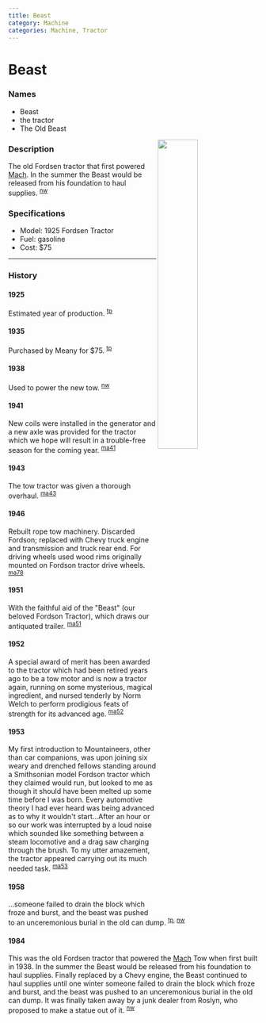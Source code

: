 ```yaml
---
title: Beast
category: Machine
categories: Machine, Tractor
---
```

# Beast
### Names

- Beast
- the tractor
- The Old Beast

<img src="/img/19nn-Beast.jpeg" style="width: 40%;" align="right">

### Description

The old Fordsen tractor that first powered [Mach](/Mach). In the summer the Beast would be released from his foundation to haul supplies. <sup>[nw][]</sup>

### Specifications
- Model: 1925 Fordsen Tractor
- Fuel: gasoline
- Cost: $75

---
### History

#### 1925

Estimated year of production. <sup>[tp][]</sup>

#### 1935

Purchased by Meany for $75. <sup>[tp][]</sup>

#### 1938

Used to power the new tow. <sup>[nw][]</sup>

#### 1941

New coils were installed in the generator and a new axle was provided for the tractor which we hope will result in a trouble-free season for the coming year. <sup>[ma41][]</sup>

#### 1943

The tow tractor was given a thorough overhaul. <sup>[ma43][]</sup>

#### 1946

Rebuilt rope tow machinery. Discarded Fordson; replaced with Chevy truck engine and transmission and truck rear end. For driving wheels used wood rims originally mounted on Fordson tractor drive wheels. <sup>[ma78][]</sup>

#### 1951

With the faithful aid of the "Beast" (our beloved Fordson Tractor), which draws our antiquated trailer. <sup>[ma51][]</sup>

#### 1952

A special award of merit has been awarded to the tractor which had been retired years ago to be a tow motor and is now a tractor again, running on some mysterious, magical ingredient, and nursed tenderly by Norm Welch to perform prodigious feats of strength for its advanced age. <sup>[ma52][]</sup>

#### 1953

My first introduction to Mountaineers, other than car companions, was upon joining six weary and drenched fellows standing around a Smithsonian model Fordson tractor which they claimed would run, but looked to me as though it should have been melted up some time before I was born. Every automotive theory I had ever heard was being advanced as to why it wouldn't start...After an hour or so our work was interrupted by a loud noise which sounded like something between a steam locomotive and a drag saw charging through the brush. To my utter amazement, the tractor appeared carrying out its much needed task. <sup>[ma53][]</sup>

#### 1958

...someone failed to drain the block which froze and burst, and the beast was pushed to an unceremonious burial in the old can dump. <sup>[tp][], [nw][]</sup>

#### 1984

This was the old Fordsen tractor that powered the [Mach](/Mach) Tow when first built in 1938. In the summer the Beast would be released from his foundation to haul supplies. Finally replaced by a Chevy engine, the Beast continued to haul supplies until one winter someone failed to drain the block which froze and burst, and the beast was pushed to an unceremonious burial in the old can dump. It was finally taken away by a junk dealer from Roslyn, who proposed to make a statue out of it. <sup>[nw][]</sup>


[tp]: /Machine/Tomcat/Petition
[ma41]: /Mountaineer-Annual#1941
[ma43]: /Mountaineer-Annual#1943
[ma51]: /Mountaineer-Annual#1951
[ma52]: /Mountaineer-Annual#1952
[ma53]: /Mountaineer-Annual#1953
[ma78]: /Mountaineer-Annual#1978
[nw]: /Names-Walt "Meany Names by Walter Little, 1984"
